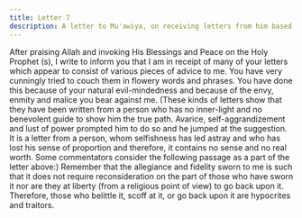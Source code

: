 ```yaml
---
title: Letter 7
description: A letter to Mu'awiya, on receiving letters from him based on hypocritical advice and false accusations.
---
```



After praising Allah and invoking His Blessings and Peace on the Holy Prophet (s), I write to 
inform you that I am in receipt of many of your letters which appear to consist of various 
pieces of advice to me. You have very cunningly tried to couch them in flowery words and 
phrases. You have done this because of your natural evil-mindedness and because of the 
envy, enmity and malice you bear against me. 
(These kinds of letters show that they have been written from a person who has no inner-light 
and no benevolent guide to show him the true path. Avarice, self-aggrandizement and lust of 
power prompted him to do so and he jumped at the suggestion. It is a letter from a person, 
whom selfishness has led astray and who has lost his sense of proportion and therefore, it 
contains no sense and no real worth. Some commentators consider the following passage as a 
part of the letter above:) 
Remember that the allegiance and fidelity sworn to me is such that it does not require 
reconsideration on the part of those who have sworn it nor are they at liberty (from a religious 
point of view) to go back upon it. Therefore, those who belittle it, scoff at it, or go back upon 
it are hypocrites and traitors.